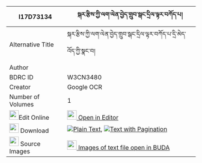 |I17D73134|སྐར་རྩིས་ཀྱི་ལག་ལེན་བྱེད་གྲུབ་སྒང་དྲིལ་ལྟར་བཀོད་པ། 
| --- | --- 
|Alternative Title |སྐར་རྩིས་ཀྱི་ལག་ལེན་བྱེད་གྲུབ་སྒང་དྲིལ་ལྟར་བཀོད་པ་དྲི་མེད་འོད་ཀྱི་སྣང་བ།
|Author | 
|BDRC ID | W3CN3480
|Creator | Google OCR
|Number of Volumes| 1
|<img width="25" src="https://img.icons8.com/color/25/000000/edit-property.png">Edit Online| [<img width="25" src="https://avatars.githubusercontent.com/u/45091458?s=200&v=4"> Open in Editor](http://editor.openpecha.org/I17D73134)
|<img width="25" src="https://img.icons8.com/fluent/48/000000/download-2.png"/>  Download | [![](https://img.icons8.com/color/20/000000/txt.png)Plain Text](https://github.com/Openpecha/I17D73134/releases/download/v1/kartsi_kyi_laklen_je_drub_gang_plain_I17D73134.zip), [![](https://img.icons8.com/color/20/000000/txt.png)Text with Pagination](https://github.com/Openpecha/I17D73134/releases/download/v1/kartsi_kyi_laklen_je_drub_gang_pages_I17D73134.zip)
|<img width="25" src="https://img.icons8.com/plasticine/100/000000/pictures-folder.png"/>  Source Images | [<img width="25" src="https://library.bdrc.io/icons/BUDA-small.svg"> Images of text file open in BUDA](https://library.bdrc.io/show/bdr:W3CN3480)